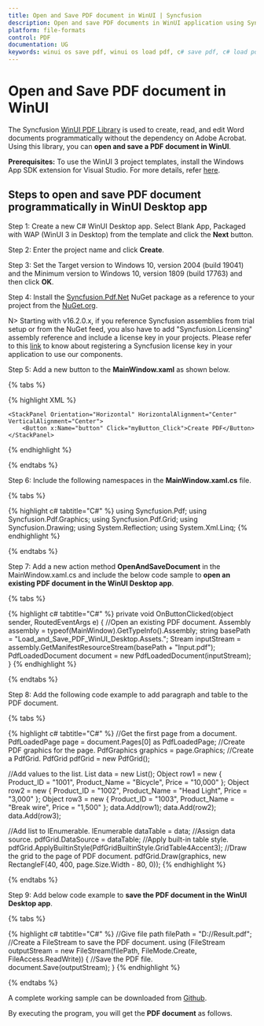 ```yaml
---
title: Open and Save PDF document in WinUI | Syncfusion
description: Open and save PDF documents in WinUI application using Syncfusion .NET Core PDF library without the dependency of Adobe Acrobat.
platform: file-formats
control: PDF
documentation: UG
keywords: winui os save pdf, winui os load pdf, c# save pdf, c# load pdf
---
```


# Open and Save PDF document in WinUI

The Syncfusion [WinUI PDF Library](https://www.syncfusion.com/document-processing/pdf-framework/winui/pdf-library) is used to create, read, and edit Word documents programmatically without the dependency on Adobe Acrobat. Using this library, you can **open and save a PDF document in WinUI**.

**Prerequisites:**
To use the WinUI 3 project templates, install the Windows App SDK extension for Visual Studio. For more details, refer [here](https://learn.microsoft.com/en-us/windows/apps/windows-app-sdk/set-up-your-development-environment?tabs=cs-vs-community%2Ccpp-vs-community%2Cvs-2022-17-1-a%2Cvs-2022-17-1-b).


## Steps to open and save PDF document programmatically in WinUI Desktop app

Step 1: Create a new C# WinUI Desktop app. Select Blank App, Packaged with WAP (WinUI 3 in Desktop) from the template and click the **Next** button.

Step 2: Enter the project name and click **Create**.

Step 3: Set the Target version to Windows 10, version 2004 (build 19041) and the Minimum version to Windows 10, version 1809 (build 17763) and then click **OK**.

Step 4: Install the [Syncfusion.Pdf.Net](https://www.nuget.org/packages/Syncfusion.Pdf.NET/) NuGet package as a reference to your project from the [NuGet.org](https://www.nuget.org/).

N> Starting with v16.2.0.x, if you reference Syncfusion assemblies from trial setup or from the NuGet feed, you also have to add "Syncfusion.Licensing" assembly reference and include a license key in your projects. Please refer to this [link](https://help.syncfusion.com/common/essential-studio/licensing/overview) to know about registering a Syncfusion license key in your application to use our components.

Step 5: Add a new button to the **MainWindow.xaml** as shown below.

{% tabs %}

{% highlight XML %}
<Window
    x:Class="Load_and_Save_PDF_WinUI_Desktop.MainWindow"
    xmlns="http://schemas.microsoft.com/winfx/2006/xaml/presentation"
    xmlns:x="http://schemas.microsoft.com/winfx/2006/xaml"
    xmlns:local="using:Load_and_Save_PDF_WinUI_Desktop"
    xmlns:d="http://schemas.microsoft.com/expression/blend/2008"
    xmlns:mc="http://schemas.openxmlformats.org/markup-compatibility/2006"
    mc:Ignorable="d">

    <StackPanel Orientation="Horizontal" HorizontalAlignment="Center" VerticalAlignment="Center">
        <Button x:Name="button" Click="myButton_Click">Create PDF</Button>
    </StackPanel>
</Window>
{% endhighlight %}

{% endtabs %}

Step 6: Include the following namespaces in the **MainWindow.xaml.cs** file.

{% tabs %}

{% highlight c# tabtitle="C#" %}
using Syncfusion.Pdf;
using Syncfusion.Pdf.Graphics;
using Syncfusion.Pdf.Grid;
using Syncfusion.Drawing;
using System.Reflection;
using System.Xml.Linq;
{% endhighlight %}

{% endtabs %}

Step 7: Add a new action method **OpenAndSaveDocument** in the MainWindow.xaml.cs and include the below code sample to **open an existing PDF document in the WinUI Desktop app**.

{% tabs %}

{% highlight c# tabtitle="C#" %}
private void OnButtonClicked(object sender, RoutedEventArgs e)
{
    //Open an existing PDF document.
    Assembly assembly = typeof(MainWindow).GetTypeInfo().Assembly;
    string basePath = "Load_and_Save_PDF_WinUI_Desktop.Assets.";
    Stream inputStream = assembly.GetManifestResourceStream(basePath + "Input.pdf");
    PdfLoadedDocument document = new PdfLoadedDocument(inputStream);
}
{% endhighlight %}

{% endtabs %}

Step 8: Add the following code example to add paragraph and table to the PDF document.

{% tabs %}

{% highlight c# tabtitle="C#" %}
//Get the first page from a document.
PdfLoadedPage page = document.Pages[0] as PdfLoadedPage;
//Create PDF graphics for the page.
PdfGraphics graphics = page.Graphics;
//Create a PdfGrid.
PdfGrid pdfGrid = new PdfGrid();

//Add values to the list.
List<object> data = new List<object>();
Object row1 = new { Product_ID = "1001", Product_Name = "Bicycle", Price = "10,000" };
Object row2 = new { Product_ID = "1002", Product_Name = "Head Light", Price = "3,000" };
Object row3 = new { Product_ID = "1003", Product_Name = "Break wire", Price = "1,500" };
data.Add(row1);
data.Add(row2);
data.Add(row3);

//Add list to IEnumerable.
IEnumerable<object> dataTable = data;
//Assign data source.
pdfGrid.DataSource = dataTable;
//Apply built-in table style.
pdfGrid.ApplyBuiltinStyle(PdfGridBuiltinStyle.GridTable4Accent3);
//Draw the grid to the page of PDF document.
pdfGrid.Draw(graphics, new RectangleF(40, 400, page.Size.Width - 80, 0));
{% endhighlight %}

{% endtabs %}

Step 9: Add below code example to **save the PDF document in the WinUI Desktop app**. 

{% tabs %}

{% highlight c# tabtitle="C#" %}
//Give file path
filePath = "D://Result.pdf"; 
//Create a FileStream to save the PDF document.
using (FileStream outputStream = new FileStream(filePath, FileMode.Create, FileAccess.ReadWrite))
{
//Save the PDF file.
document.Save(outputStream);
}
{% endhighlight %}

{% endtabs %}

A complete working sample can be downloaded from [Github](https://github.com/SyncfusionExamples/PDF-Examples/tree/master/Open%20and%20Save%20PDF%20document/WinUI/Load_and_Save_PDF_WinUI_Desktop).

By executing the program, you will get the **PDF document** as follows.
